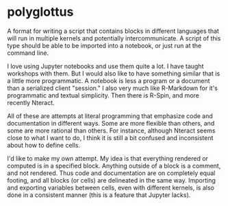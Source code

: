 # polyglottus
A format for writing a script that contains blocks in different languages that will run in multiple kernels and potentially intercommunicate. A script of this type should be able to be imported into a notebook, or just run at the command line.

I love using Jupyter notebooks and use them quite a lot. I have taught workshops with them. But I would also like to have something similar that is a little more programmatic. A notebook is less a program or a document than a serialized client "session." I also very much like R-Markdown for it's programmatic and textual simplicity. Then there is R-Spin, and more recently Nteract.

All of these are attempts at literal programming that emphasize code and documentation in different ways. Some are more flexible than others, and some are more rational than others. For instance, although Nteract seems close to what I want to do, I think it is still a bit confused and inconsistent about how to define cells.

I'd like to make my own attempt. My idea is that everything rendered or computed is in a specified block. Anything outside of a block is a comment, and not rendered. Thus code and documentation are on completely equal footing, and all blocks (or cells) are delineated in the same way. Importing and exporting variables between cells, even with different kernels, is also done in a consistent manner (this is a feature that Jupyter lacks).

